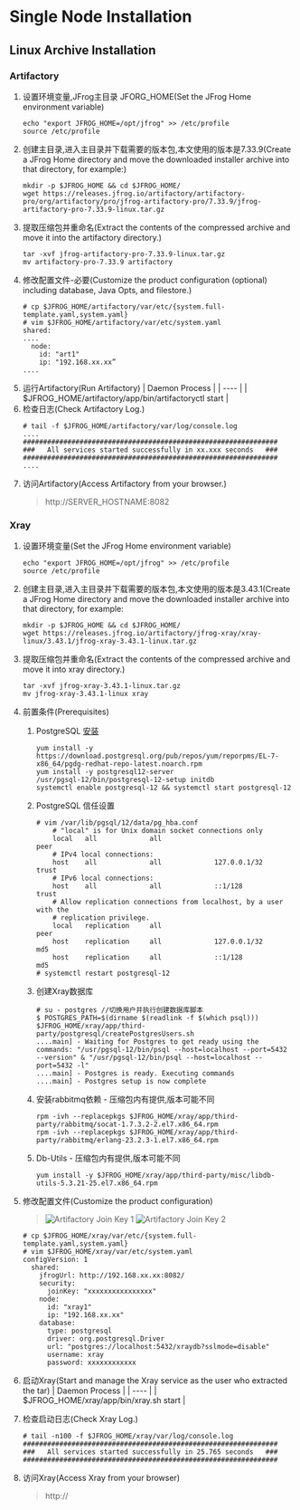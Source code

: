 # Single Node Installation
## Linux Archive Installation

### Artifactory
1. 设置环境变量,JFrog主目录 JFORG_HOME(Set the JFrog Home environment variable)
    ```shell
    echo "export JFROG_HOME=/opt/jfrog" >> /etc/profile
    source /etc/profile
    ```
2. 创建主目录,进入主目录并下载需要的版本包,本文使用的版本是7.33.9(Create a JFrog Home directory and move the downloaded installer archive into that directory, for example:)
    ```
    mkdir -p $JFROG_HOME && cd $JFROG_HOME/
    wget https://releases.jfrog.io/artifactory/artifactory-pro/org/artifactory/pro/jfrog-artifactory-pro/7.33.9/jfrog-artifactory-pro-7.33.9-linux.tar.gz
    ```
3. 提取压缩包并重命名(Extract the contents of the compressed archive and move it into the artifactory directory.)
    ```
    tar -xvf jfrog-artifactory-pro-7.33.9-linux.tar.gz
    mv artifactory-pro-7.33.9 artifactory
    ```
4. 修改配置文件-必要(Customize the product configuration (optional) including database, Java Opts, and filestore.)
    ```terminal
    # cp $JFROG_HOME/artifactory/var/etc/{system.full-template.yaml,system.yaml}
    # vim $JFROG_HOME/artifactory/var/etc/system.yaml
    shared:
    ....
      node:
        id: "art1"
        ip: "192.168.xx.xx”
    ....
    ```
5. 运行Artifactory(Run Artifactory)
    | Daemon Process |
    | ---- |
    | $JFROG_HOME/artifactory/app/bin/artifactoryctl start |
6. 检查日志(Check Artifactory Log.)
    ```
    # tail -f $JFROG_HOME/artifactory/var/log/console.log
    ....
    ###############################################################
    ###   All services started successfully in xx.xxx seconds   ###
    ###############################################################
    ....
    ```
7. 访问Artifactory(Access Artifactory from your browser.)
    > http://SERVER_HOSTNAME:8082
### Xray
1. 设置环境变量(Set the JFrog Home environment variable)
    ```shell
    echo "export JFROG_HOME=/opt/jfrog" >> /etc/profile
    source /etc/profile
    ```
2. 创建主目录,进入主目录并下载需要的版本包,本文使用的版本是3.43.1(Create a JFrog Home directory and move the downloaded installer archive into that directory, for example:
    ```shell
    mkdir -p $JFROG_HOME && cd $JFROG_HOME/
    wget https://releases.jfrog.io/artifactory/jfrog-xray/xray-linux/3.43.1/jfrog-xray-3.43.1-linux.tar.gz
    ```
3. 提取压缩包并重命名(Extract the contents of the compressed archive and move it into xray directory.)
    ```shell
    tar -xvf jfrog-xray-3.43.1-linux.tar.gz
    mv jfrog-xray-3.43.1-linux xray
    ```
4. 前置条件(Prerequisites)
    1. PostgreSQL [安装](https://www.postgresql.org/download/linux/redhat/)
        ```terminal
        yum install -y https://download.postgresql.org/pub/repos/yum/reporpms/EL-7-x86_64/pgdg-redhat-repo-latest.noarch.rpm
        yum install -y postgresql12-server
        /usr/pgsql-12/bin/postgresql-12-setup initdb
        systemctl enable postgresql-12 && systemctl start postgresql-12
        ```
    2. PostgreSQL 信任设置
        ```terminal
        # vim /var/lib/pgsql/12/data/pg_hba.conf
            # "local" is for Unix domain socket connections only
            local   all             all                                     peer
            # IPv4 local connections:
            host    all             all             127.0.0.1/32            trust
            # IPv6 local connections:
            host    all             all             ::1/128                 trust
            # Allow replication connections from localhost, by a user with the
            # replication privilege.
            local   replication     all                                     peer
            host    replication     all             127.0.0.1/32            md5
            host    replication     all             ::1/128                 md5
        # systemctl restart postgresql-12
        ```
    3. 创建Xray数据库
        ```
        # su - postgres //切换用户并执行创建数据库脚本
        $ POSTGRES_PATH=$(dirname $(readlink -f $(which psql))) $JFROG_HOME/xray/app/third-party/postgresql/createPostgresUsers.sh
        ....main] - Waiting for Postgres to get ready using the commands: "/usr/pgsql-12/bin/psql --host=localhost --port=5432 --version" & "/usr/pgsql-12/bin/psql --host=localhost --port=5432 -l"
        ....main] - Postgres is ready. Executing commands
        ....main] - Postgres setup is now complete
        ```
    4. 安装rabbitmq依赖 - 压缩包内有提供,版本可能不同
        ```shell
        rpm -ivh --replacepkgs $JFROG_HOME/xray/app/third-party/rabbitmq/socat-1.7.3.2-2.el7.x86_64.rpm
        rpm -ivh --replacepkgs $JFROG_HOME/xray/app/third-party/rabbitmq/erlang-23.2.3-1.el7.x86_64.rpm
        ```
    5. Db-Utils - 压缩包内有提供,版本可能不同
        ```shell
        yum install -y $JFROG_HOME/xray/app/third-party/misc/libdb-utils-5.3.21-25.el7.x86_64.rpm
        ```
5. 修改配置文件(Customize the product configuration)
    >![Artifactory Join Key 1](https://github.com/j1an5/JFrog_Self-Hosted/blob/main/resource/images/Artifactory%20Join%20Key%201.png?raw=true)
    ![Artifactory Join Key 2](https://github.com/j1an5/JFrog_Self-Hosted/blob/main/resource/images/Artifactory%20Join%20Key%202.png?raw=true)

    ```
    # cp $JFROG_HOME/xray/var/etc/{system.full-template.yaml,system.yaml}
    # vim $JFROG_HOME/xray/var/etc/system.yaml
    configVersion: 1
      shared:
        jfrogUrl: http://192.168.xx.xx:8082/
        security:
          joinKey: "xxxxxxxxxxxxxxxx"
        node:
          id: "xray1"
          ip: "192.168.xx.xx"
        database:
          type: postgresql
          driver: org.postgresql.Driver
          url: "postgres://localhost:5432/xraydb?sslmode=disable"
          username: xray
          password: xxxxxxxxxxxx
    ```
6. 启动Xray(Start and manage the Xray service as the user who extracted the tar)
    | Daemon Process |
    | ---- |
    | $JFROG_HOME/xray/app/bin/xray.sh start |
7. 检查启动日志(Check Xray Log.)
    ```termminal
    # tail -n100 -f $JFROG_HOME/xray/var/log/console.log
    ###############################################################
    ###   All services started successfully in 25.765 seconds   ###
    ###############################################################
    ```
8. 访问Xray(Access Xray from your browser)
    >http://<jfrogUrl>
